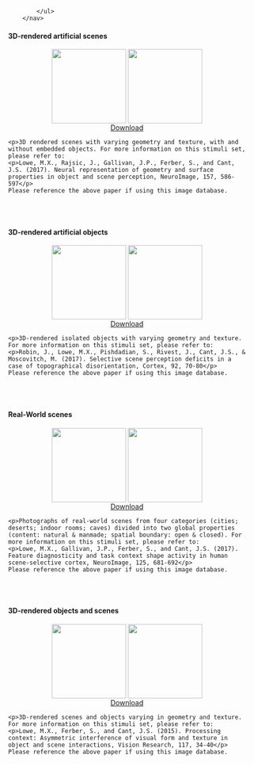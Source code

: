 <html> 
	<head>
	<title>Matthew X. Lowe</title>
	</head>
	<body>
		<nav>
    		<ul>
        		
        	 
        		
    		</ul>
		</nav> 
<h4>3D-rendered artificial scenes</h4>
<div style="text-align:center"><img align="center" src="https://raw.githubusercontent.com/mxlowe/mxlowe.github.io/master/s1.png" height="150" width="150" style='border: 0px solid #f00; margin: 0px; box-shadow: none;'>
<img align="center" src="https://raw.githubusercontent.com/mxlowe/mxlowe.github.io/master/s2.png" height="150" width="150" style='border: 0px solid #f00; margin: 0px; box-shadow: none;'>
	<br><a href="https://drive.google.com/drive/folders/1j7Aqlxwqftz32LV3j50KZqqxMXq7_2uK?usp=sharing">Download</a></div>

	<p>3D rendered scenes with varying geometry and texture, with and without embedded objects. For more information on this stimuli set, please refer to:
	<p>Lowe, M.X., Rajsic, J., Gallivan, J.P., Ferber, S., and Cant, J.S. (2017). Neural representation of geometry and surface properties in object and scene perception, NeuroImage, 157, 586-597</p>
	Please reference the above paper if using this image database.
<br>
<br>	
<h4>3D-rendered artificial objects</h4>
<div style="text-align:center"><img align="center" src="https://raw.githubusercontent.com/mxlowe/mxlowe.github.io/master/s5.png" height="150" width="150" style='border: 0px solid #f00; margin: 0px; box-shadow: none;'>
<img align="center" src="https://raw.githubusercontent.com/mxlowe/mxlowe.github.io/master/s6.png" height="150" width="150" style='border: 0px solid #f00; margin: 0px; box-shadow: none;'>
<br><a href="https://drive.google.com/drive/folders/1a0ca53hTC3d1nXeJ8la7cqe4PxL_1hHq?usp=sharing">Download</a></div>

	<p>3D-rendered isolated objects with varying geometry and texture. For more information on this stimuli set, please refer to:
	<p>Robin, J., Lowe, M.X., Pishdadian, S., Rivest, J., Cant, J.S., & Moscovitch, M. (2017). Selective scene perception deficits in a case of topographical disorientation, Cortex, 92, 70-80</p>
	Please reference the above paper if using this image database.
<br>
<br>	
<h4>Real-World scenes</h4>
<div style="text-align:center"><img align="center" src="https://raw.githubusercontent.com/mxlowe/mxlowe.github.io/master/s3.png" height="150" width="150" style='border: 0px solid #f00; margin: 0px; box-shadow: none;'>
<img align="center" src="https://raw.githubusercontent.com/mxlowe/mxlowe.github.io/master/s4.png" height="150" width="150" style='border: 0px solid #f00; margin: 0px; box-shadow: none;'>
<br><a href="https://drive.google.com/drive/folders/0B0k7R9wesPi2eUlTMEJZTXBwV1k?usp=sharing">Download</a></div>

	<p>Photographs of real-world scenes from four categories (cities; deserts; indoor rooms; caves) divided into two global properties (content: natural & manmade; spatial boundary: open & closed). For more information on this stimuli set, please refer to:
	<p>Lowe, M.X., Gallivan, J.P., Ferber, S., and Cant, J.S. (2017). Feature diagnosticity and task context shape activity in human scene-selective cortex, NeuroImage, 125, 681-692</p>
	Please reference the above paper if using this image database.
<br>
<br>	
<h4>3D-rendered objects and scenes</h4>
<div style="text-align:center"><img align="center" src="https://raw.githubusercontent.com/mxlowe/mxlowe.github.io/master/s7.png" height="150" width="150" style='border: 0px solid #f00; margin: 0px; box-shadow: none;'>
<img align="center" src="https://raw.githubusercontent.com/mxlowe/mxlowe.github.io/master/s8.png" height="150" width="150" style='border: 0px solid #f00; margin: 0px; box-shadow: none;'>
<br><a href="https://drive.google.com/drive/folders/0B0k7R9wesPi2djEyV2Z5QWhwaFE?usp=sharing">Download</a></div>

	<p>3D-rendered scenes and objects varying in geometry and texture. For more information on this stimuli set, please refer to:
	<p>Lowe, M.X., Ferber, S., and Cant, J.S. (2015). Processing context: Asymmetric interference of visual form and texture in object and scene interactions, Vision Research, 117, 34-40</p>
	Please reference the above paper if using this image database.



  
